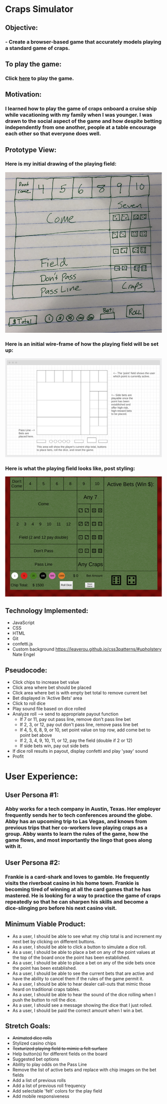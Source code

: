 # Craps Simulator
##
## Objective:
### - Create a browser-based game that accurately models playing a standard game of craps.
##
##
##
## To play the game:
### Click [here](http://crappy-craps.surge.sh) to play the game.
##
##
## Motivation:
### I learned how to play the game of craps onboard a cruise ship while vacationing with my family when I was younger.  I was drawn to the social aspect of the game and how despite betting independently from one another, people at a table encourage each other so that everyone does well.
## Prototype View:
### Here is my initial drawing of the playing field:
![Craps playing field first drawing](assets/drawing.png)
### Here is an initial wire-frame of how the playing field will be set up:
![Craps playing field](assets/Wireframe.png)
### Here is what the playing field looks like, post styling:
![Craps playing field current](assets/current.png)
## Technology Implemented:
- JavaScript
- CSS
- HTML
- Git 
- confetti.js
- Custom background https://leaverou.github.io/css3patterns/#upholstery Nate Engel

## Pseudocode:
- Click chips to increase bet value
- Click area where bet should be placed
- Click area where bet is with empty bet total to remove current bet
- Bet displayed in 'Active Bets' area
- Click to roll dice
- Play sound file based on dice rolled
- Analyze roll --> send to appropriate payout function
  - If 7 or 11, pay out pass line, remove don't pass line bet
  - If 2, 3, or 12, pay out don't pass line, remove pass line bet
  - If 4, 5, 6, 8, 9, or 10, set point value on top row, add come bet to point bet above
  - If 2, 3, 4, 9, 10, 11, or 12, pay the field (double if 2 or 12)
  - If side bets win, pay out side bets
- If dice roll results in payout, display confetti and play 'yaay' sound
- Profit


# User Experience:
## User Persona #1:
### Abby works for a tech company in Austin, Texas.  Her employer frequently sends her to tech conferences around the globe.  Abby has an upcoming trip to Las Vegas, and knows from previous trips that her co-workers **love** playing craps as a group.  Abby wants to learn the rules of the game, how the game flows, and most importantly the lingo that goes along with it.  

## User Persona #2:
### Frankie is a card-shark and loves to gamble.  He frequently visits the riverboat casino in his home town.  Frankie is becoming tired of winning at all the card games that he has mastered.  He is looking for a way to practice the game of craps repeatedly so that he can sharpen his skills and become a dice-slinging pro before his next casino visit.

## Minimum Viable Product:
- As a user, I should be able to see what my chip total is and increment my next bet by clicking on different buttons.
- As a user, I should be able to click a button to simulate a dice roll.
- As a user, I should be able to place a bet on any of the point values at the top of the board once the point has been established.
- As a user, I should be able to place a bet on any of the side bets once the point has been established.
- As a user, I should be able to see the current bets that are active and have the ability to cancel them if the rules of the game permit it.
- As a user, I should be able to hear dealer call-outs that mimic those heard on traditional craps tables.
- As a user, I should be able to hear the sound of the dice rolling when I push the button to roll the dice.
- As a user, I should see a message showing the dice that I just rolled.
- As a user, I should be paid the correct amount when I win a bet.

## Stretch Goals:
- ~~Animated dice rolls~~
- Stylized casino chips
- ~~Texturized playing field to mimic a felt surface~~
- Help button(s) for different fields on the board
- Suggested bet options
- Ability to play odds on the Pass Line
- Remove the list of active bets and replace with chip images on the bet fields
- Add a list of previous rolls
- Add a list of previous roll frequency
- Add selectable 'felt' colors for the play field
- Add mobile responsiveness

